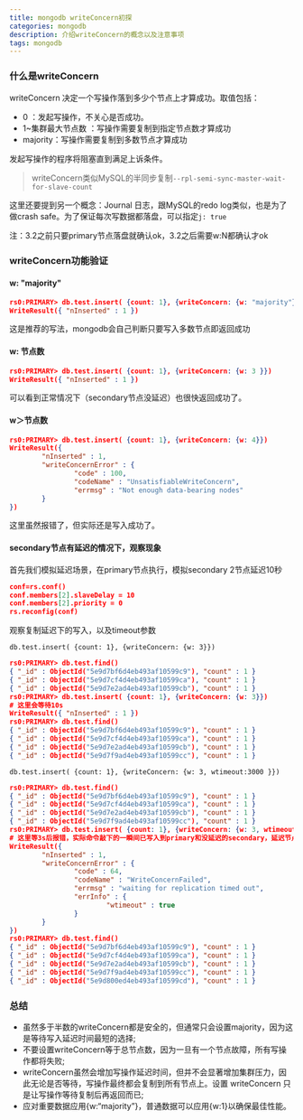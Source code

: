 ```yaml
---
title: mongodb writeConcern初探
categories: mongodb
description: 介绍writeConcern的概念以及注意事项
tags: mongodb                                                          
---
```


### 什么是writeConcern

writeConcern 决定一个写操作落到多少个节点上才算成功。取值包括：

- 0 ：发起写操作，不关心是否成功。
- 1~集群最大节点数 ：写操作需要复制到指定节点数才算成功
- majority：写操作需要复制到多数节点才算成功

发起写操作的程序将阻塞直到满足上诉条件。

> writeConcern类似MySQL的半同步复制`--rpl-semi-sync-master-wait-for-slave-count`

这里还要提到另一个概念：Journal 日志，跟MySQL的redo log类似，也是为了做crash safe。为了保证每次写数据都落盘，可以指定`j: true` 

注：3.2之前只要primary节点落盘就确认ok，3.2之后需要w:N都确认才ok
### writeConcern功能验证

#### w: "majority"

```json
rs0:PRIMARY> db.test.insert( {count: 1}, {writeConcern: {w: "majority"}})
WriteResult({ "nInserted" : 1 })
```

这是推荐的写法，mongodb会自己判断只要写入多数节点即返回成功

#### w: 节点数

```json
rs0:PRIMARY> db.test.insert( {count: 1}, {writeConcern: {w: 3 }})
WriteResult({ "nInserted" : 1 })
```

可以看到正常情况下（secondary节点没延迟）也很快返回成功了。

#### w＞节点数

```json
rs0:PRIMARY> db.test.insert( {count: 1}, {writeConcern: {w: 4}})
WriteResult({
        "nInserted" : 1,
        "writeConcernError" : {
                "code" : 100,
                "codeName" : "UnsatisfiableWriteConcern",
                "errmsg" : "Not enough data-bearing nodes"
        }
})
```

这里虽然报错了，但实际还是写入成功了。

#### secondary节点有延迟的情况下，观察现象

首先我们模拟延迟场景，在primary节点执行，模拟secondary 2节点延迟10秒

```json
conf=rs.conf() 
conf.members[2].slaveDelay = 10
conf.members[2].priority = 0 
rs.reconfig(conf)
```

观察复制延迟下的写入，以及timeout参数

`db.test.insert( {count: 1}, {writeConcern: {w: 3}})`

```json
rs0:PRIMARY> db.test.find()
{ "_id" : ObjectId("5e9d7bf6d4eb493af10599c9"), "count" : 1 }
{ "_id" : ObjectId("5e9d7cf4d4eb493af10599ca"), "count" : 1 }
{ "_id" : ObjectId("5e9d7e2ad4eb493af10599cb"), "count" : 1 }
rs0:PRIMARY> db.test.insert( {count: 1}, {writeConcern: {w: 3}})
# 这里会等待10s
WriteResult({ "nInserted" : 1 })
rs0:PRIMARY> db.test.find()
{ "_id" : ObjectId("5e9d7bf6d4eb493af10599c9"), "count" : 1 }
{ "_id" : ObjectId("5e9d7cf4d4eb493af10599ca"), "count" : 1 }
{ "_id" : ObjectId("5e9d7e2ad4eb493af10599cb"), "count" : 1 }
{ "_id" : ObjectId("5e9d7f9ad4eb493af10599cc"), "count" : 1 }
```
`db.test.insert( {count: 1}, {writeConcern: {w: 3, wtimeout:3000 }})`

```json
rs0:PRIMARY> db.test.find()
{ "_id" : ObjectId("5e9d7bf6d4eb493af10599c9"), "count" : 1 }
{ "_id" : ObjectId("5e9d7cf4d4eb493af10599ca"), "count" : 1 }
{ "_id" : ObjectId("5e9d7e2ad4eb493af10599cb"), "count" : 1 }
{ "_id" : ObjectId("5e9d7f9ad4eb493af10599cc"), "count" : 1 }
rs0:PRIMARY> db.test.insert( {count: 1}, {writeConcern: {w: 3, wtimeout:3000 }})
# 这里等3s后报错，实际命令敲下的一瞬间已写入到primary和没延迟的secondary，延迟节点需要等10s后落盘。
WriteResult({
        "nInserted" : 1,
        "writeConcernError" : {
                "code" : 64,
                "codeName" : "WriteConcernFailed",
                "errmsg" : "waiting for replication timed out",
                "errInfo" : {
                        "wtimeout" : true
                }
        }
})
rs0:PRIMARY> db.test.find()
{ "_id" : ObjectId("5e9d7bf6d4eb493af10599c9"), "count" : 1 }
{ "_id" : ObjectId("5e9d7cf4d4eb493af10599ca"), "count" : 1 }
{ "_id" : ObjectId("5e9d7e2ad4eb493af10599cb"), "count" : 1 }
{ "_id" : ObjectId("5e9d7f9ad4eb493af10599cc"), "count" : 1 }
{ "_id" : ObjectId("5e9d800ed4eb493af10599cd"), "count" : 1 }
```

### 总结

- 虽然多于半数的writeConcern都是安全的，但通常只会设置majority，因为这是等待写入延迟时间最短的选择;
- 不要设置writeConcern等于总节点数，因为一旦有一个节点故障，所有写操作都将失败;
- writeConcern虽然会增加写操作延迟时间，但并不会显著增加集群压力，因此无论是否等待，写操作最终都会复制到所有节点上。设置 writeConcern 只是让写操作等待复制后再返回而已;
- 应对重要数据应用{w:“majority”}，普通数据可以应用{w:1}以确保最佳性能。

